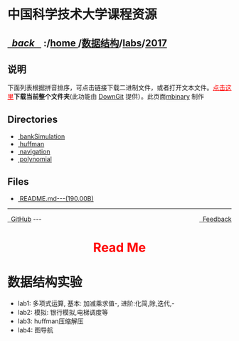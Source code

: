 
<!--
<head>
    <meta http-equiv="content-type" content="text/html; charset=utf-8">
    <title> 中国科学技术大学课程资源</title>
</head>
-->
# 中国科学技术大学课程资源

<div>
  <h2>
    <a href="../index.html">&nbsp;&nbsp;<i class="fa fa-level-up">back </i>&nbsp;&nbsp;</a>
    :/<a href="../../../index.html">home <i class="fa fa-home"></i></a>/<a href="../../index.html">数据结构</a>/<a href="../index.html">labs</a>/<a href="index.html">2017</a>
  </h2>
</div>

## 说明
下面列表根据拼音排序，可点击链接下载二进制文件，或者打开文本文件。<a href="http://downgit.zhoudaxiaa.com/#/home?url=https://github.com/USTC-Resource/USTC-Course/tree/master/数据结构/labs/2017" style="color:red" target="_black">点击这里</a>**下载当前整个文件夹**(此功能由 [DownGit](http://downgit.zhoudaxiaa.com) 提供）。此页面[mbinary](https://mbinary.xyz) 制作

## Directories
<ul><li><a href="bankSimulation/index.html"><i class="fa fa-folder"></i>&nbsp;bankSimulation</a></li>
<li><a href="huffman/index.html"><i class="fa fa-folder"></i>&nbsp;huffman</a></li>
<li><a href="navigation/index.html"><i class="fa fa-folder"></i>&nbsp;navigation</a></li>
<li><a href="polynomial/index.html"><i class="fa fa-folder"></i>&nbsp;polynomial</a></li></ul>

## Files
<ul><li><a href="https://raw.githubusercontent.com/USTC-Resource/USTC-Course/master/数据结构/labs/2017/README.md"><i class="fa fa-pencil-square-o"></i>&nbsp;README.md---(190.00B)</a></li></ul>

---
<div style="text-decration:underline;display:inline">
  <a href="https://github.com/USTC-Resource/USTC-Course.git" target="_blank" rel="external"><i class="fa fa-github"></i>&nbsp; GitHub</a>
  <a href="mailto:&#122;huheqin1@gmail?subject=反馈与建议" style="float:right" target="_blank" rel="external"><i class="fa fa-envelope"></i>&nbsp; Feedback</a>
</div>
---

<h1 style="color:red;text-align:center;">Read Me</h1>

<h1 id="_1">数据结构实验</h1>
<ul>
<li>lab1: 多项式运算, 基本: 加减乘求值-, 进阶:化简,除,迭代,-</li>
<li>lab2: 模拟: 银行模拟,电梯调度等</li>
<li>lab3: huffman压缩解压</li>
<li>lab4: 图导航</li>
</ul>
